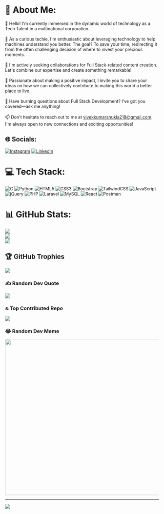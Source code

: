 # 💫 About Me:
👋 Hello! I'm currently immersed in the dynamic world of technology as a Tech Talent in a multinational corporation.<br><br>🔭 As a curious techie, I'm enthusiastic about leveraging technology to help machines understand you better. The goal? To save your time, redirecting it from the often challenging decision of where to invest your precious moments.<br><br>🤝 I'm actively seeking collaborations for Full Stack-related content creation. Let's combine our expertise and create something remarkable!<br><br>🌱 Passionate about making a positive impact, I invite you to share your ideas on how we can collectively contribute to making this world a better place to live.<br><br>💬 Have burning questions about Full Stack Development? I've got you covered—ask me anything!<br><br>📫 Don't hesitate to reach out to me at vivekkumarshukla218@gmail.com. I'm always open to new connections and exciting opportunities!


## 🌐 Socials:
[![Instagram](https://img.shields.io/badge/Instagram-%23E4405F.svg?logo=Instagram&logoColor=white)](https://instagram.com/vivek.kumar.shukla_official) [![LinkedIn](https://img.shields.io/badge/LinkedIn-%230077B5.svg?logo=linkedin&logoColor=white)](https://linkedin.com/in/vivek-kumar-shukla-0a5b191a1) 

# 💻 Tech Stack:
![C](https://img.shields.io/badge/c-%2300599C.svg?style=for-the-badge&logo=c&logoColor=white) ![Python](https://img.shields.io/badge/python-3670A0?style=for-the-badge&logo=python&logoColor=ffdd54) ![HTML5](https://img.shields.io/badge/html5-%23E34F26.svg?style=for-the-badge&logo=html5&logoColor=white) ![CSS3](https://img.shields.io/badge/css3-%231572B6.svg?style=for-the-badge&logo=css3&logoColor=white) ![Bootstrap](https://img.shields.io/badge/bootstrap-%23563D7C.svg?style=for-the-badge&logo=bootstrap&logoColor=white) ![TailwindCSS](https://img.shields.io/badge/tailwindcss-%2338B2AC.svg?style=for-the-badge&logo=tailwind-css&logoColor=white) ![JavaScript](https://img.shields.io/badge/javascript-%23323330.svg?style=for-the-badge&logo=javascript&logoColor=%23F7DF1E) ![jQuery](https://img.shields.io/badge/jquery-%230769AD.svg?style=for-the-badge&logo=jquery&logoColor=white) ![PHP](https://img.shields.io/badge/php-%23777BB4.svg?style=for-the-badge&logo=php&logoColor=white) ![Laravel](https://img.shields.io/badge/laravel-%23FF2D20.svg?style=for-the-badge&logo=laravel&logoColor=white) ![MySQL](https://img.shields.io/badge/mysql-%2300f.svg?style=for-the-badge&logo=mysql&logoColor=white) ![React](https://img.shields.io/badge/react-%2320232a.svg?style=for-the-badge&logo=react&logoColor=%2361DAFB) ![Postman](https://img.shields.io/badge/Postman-FF6C37?style=for-the-badge&logo=postman&logoColor=white)
# 📊 GitHub Stats:
![](https://github-readme-stats.vercel.app/api?username=VivekEmpires&theme=radical&hide_border=true&include_all_commits=true&count_private=true)<br/>
![](https://github-readme-streak-stats.herokuapp.com/?user=VivekEmpires&theme=radical&hide_border=true)<br/>
![](https://github-readme-stats.vercel.app/api/top-langs/?username=VivekEmpires&theme=radical&hide_border=true&include_all_commits=true&count_private=true&layout=compact)

## 🏆 GitHub Trophies
![](https://github-profile-trophy.vercel.app/?username=VivekEmpires&theme=radical&no-frame=false&no-bg=true&margin-w=4)

### ✍️ Random Dev Quote
![](https://quotes-github-readme.vercel.app/api?type=horizontal&theme=radical)

### 🔝 Top Contributed Repo
![](https://github-contributor-stats.vercel.app/api?username=VivekEmpires&limit=5&theme=dark&combine_all_yearly_contributions=true)

### 😂 Random Dev Meme
<img src="https://rm.up.railway.app/" width="512px"/>

---
[![](https://visitcount.itsvg.in/api?id=VivekEmpires&icon=0&color=0)](https://visitcount.itsvg.in)

<!-- Proudly created with GPRM ( https://gprm.itsvg.in ) -->
